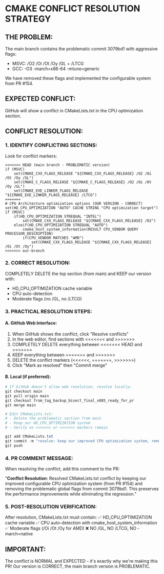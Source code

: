 CMAKE CONFLICT RESOLUTION STRATEGY
====================================

## THE PROBLEM:
The main branch contains the problematic commit 3079bd1 with aggressive flags:
- MSVC: /O2 /Oi /Ot /Oy /GL + /LTCG
- GCC: -O3 -march=x86-64 -mtune=generic

We have removed these flags and implemented the configurable system from PR #154.

## EXPECTED CONFLICT:
GitHub will show a conflict in CMakeLists.txt in the CPU optimization section.

## CONFLICT RESOLUTION:

### 1. IDENTIFY CONFLICTING SECTIONS:
Look for conflict markers:
```
<<<<<<< HEAD (main branch - PROBLEMATIC version)
if (MSVC)
    set(CMAKE_CXX_FLAGS_RELEASE "${CMAKE_CXX_FLAGS_RELEASE} /O2 /Oi /Ot /Oy /GL")
    set(CMAKE_C_FLAGS_RELEASE "${CMAKE_C_FLAGS_RELEASE} /O2 /Oi /Ot /Oy /GL")
    set(CMAKE_EXE_LINKER_FLAGS_RELEASE "${CMAKE_EXE_LINKER_FLAGS_RELEASE} /LTCG")
=======
# CPU Architecture optimization options (OUR VERSION - CORRECT)
set(HD_CPU_OPTIMIZATION "AUTO" CACHE STRING "CPU optimization target")
if (MSVC)
    if(HD_CPU_OPTIMIZATION STREQUAL "INTEL")
        set(CMAKE_CXX_FLAGS_RELEASE "${CMAKE_CXX_FLAGS_RELEASE} /O2")
    elseif(HD_CPU_OPTIMIZATION STREQUAL "AUTO")
        cmake_host_system_information(RESULT CPU_VENDOR QUERY PROCESSOR_DESCRIPTION)
        if(CPU_VENDOR MATCHES "AMD")
            set(CMAKE_CXX_FLAGS_RELEASE "${CMAKE_CXX_FLAGS_RELEASE} /Oi /Ot /Oy")
>>>>>>> our-branch
```

### 2. CORRECT RESOLUTION:
COMPLETELY DELETE the top section (from main) and KEEP our version with:
- HD_CPU_OPTIMIZATION cache variable
- CPU auto-detection
- Moderate flags (no /GL, no /LTCG)

### 3. PRACTICAL RESOLUTION STEPS:

#### A. GitHub Web Interface:
1. When GitHub shows the conflict, click "Resolve conflicts"
2. In the web editor, find sections with <<<<<<< and >>>>>>>
3. COMPLETELY DELETE everything between <<<<<<< HEAD and =======
4. KEEP everything between ======= and >>>>>>> 
5. DELETE the conflict markers (<<<<<<, =======, >>>>>>>)
6. Click "Mark as resolved" then "Commit merge"

#### B. Local (if preferred):
```powershell
# If GitHub doesn't allow web resolution, resolve locally:
git checkout main
git pull origin main
git checkout from_tag_backup_bisect_final_v085_ready_for_pr
git merge main

# Edit CMakeLists.txt:
# - Delete the problematic section from main
# - Keep our HD_CPU_OPTIMIZATION system
# - Verify no <<<<<<< or >>>>>>> markers remain

git add CMakeLists.txt
git commit -m "resolve: keep our improved CPU optimization system, remove problematic flags"
git push
```

### 4. PR COMMENT MESSAGE:
When resolving the conflict, add this comment to the PR:

"**Conflict Resolution**: Resolved CMakeLists.txt conflict by keeping our improved configurable CPU optimization system (from PR #154) and removing the problematic global flags from commit 3079bd1. This preserves the performance improvements while eliminating the regression."

### 5. POST-RESOLUTION VERIFICATION:
After resolution, CMakeLists.txt must contain:
✅ HD_CPU_OPTIMIZATION cache variable
✅ CPU auto-detection with cmake_host_system_information
✅ Moderate flags (/Oi /Ot /Oy for AMD)
❌ NO /GL, NO /LTCG, NO -march=native

## IMPORTANT:
The conflict is NORMAL and EXPECTED - it's exactly why we're making this PR!
Our version is CORRECT, the main branch version is PROBLEMATIC.

